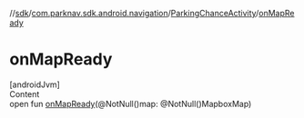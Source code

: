 //[sdk](../../../index.md)/[com.parknav.sdk.android.navigation](../index.md)/[ParkingChanceActivity](index.md)/[onMapReady](on-map-ready.md)



# onMapReady  
[androidJvm]  
Content  
open fun [onMapReady](on-map-ready.md)(@NotNull()map: @NotNull()MapboxMap)  



